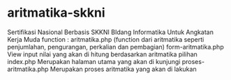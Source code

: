 # aritmatika-skkni
Sertifikasi Nasional Berbasis SKKNI BIdang Informatika Untuk Angkatan Kerja Muda  function :  aritmatika.php (function dari aritmatika seperti penjumlahan, pengurangan, perkalian dan pembagian) form-aritmatika.php View input nilai yang akan di hitung berdasarkan aritmatika pilihan  index.php Merupakan halaman utama yang akan di kunjungi  proses-aritmatika.php Merupakan proses aritmatika yang akan di lakukan
